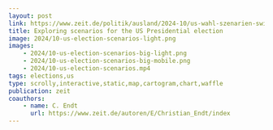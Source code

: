 ```yaml
---
layout: post
link: https://www.zeit.de/politik/ausland/2024-10/us-wahl-szenarien-swing-states-simulation-donald-trump-kamala-harris?freebie=4e06a183
title: Exploring scenarios for the US Presidential election
image: 2024/10-us-election-scenarios-light.png
images:
    - 2024/10-us-election-scenarios-big-light.png
    - 2024/10-us-election-scenarios-big-mobile.png
    - 2024/10-us-election-scenarios.mp4
tags: elections,us
type: scrolly,interactive,static,map,cartogram,chart,waffle
publication: zeit
coauthors:
    - name: C. Endt
      url: https://www.zeit.de/autoren/E/Christian_Endt/index
---
```

